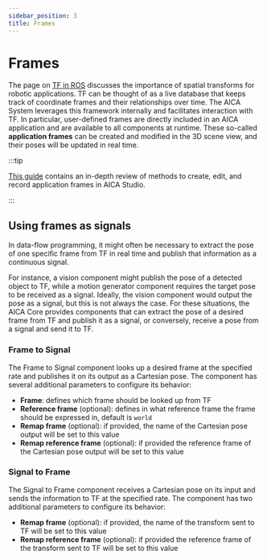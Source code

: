 ```yaml
---
sidebar_position: 3
title: Frames
---
```


# Frames

The page on [TF in ROS](../ros-concepts/tf) discusses the importance of spatial transforms for robotic applications.
TF can be thought of as a live database that keeps track of coordinate frames and their relationships over time. The AICA
System leverages this framework internally and facilitates interaction with TF. In particular, user-defined
frames are directly included in an AICA application and are available to all components at runtime. These so-called
**application frames** can be created and modified in the 3D scene view, and their poses will be updated in real time.

:::tip

[This guide](/core/examples/guides/application-frames) contains an in-depth review of methods to create, edit, and
record application frames in AICA Studio.

:::

## Using frames as signals

In data-flow programming, it might often be necessary to extract the pose of one specific frame from TF in real time and
publish that information as a continuous signal.

For instance, a vision component might publish the pose of a detected object to TF, while a motion generator component
requires the target pose to be received as a signal. Ideally, the vision component would output the pose as a signal,
but this is not always the case. For these situations, the AICA Core provides components that can extract the pose of a
desired frame from TF and publish it as a signal, or conversely, receive a pose from a signal and send it to TF.

### Frame to Signal

The Frame to Signal component looks up a desired frame at the specified rate and publishes it on its output as a
Cartesian pose. The component has several additional parameters to configure its behavior:

- **Frame**: defines which frame should be looked up from TF
- **Reference frame** (optional): defines in what reference frame the frame should be expressed in, default is `world`
- **Remap frame** (optional): if provided, the name of the Cartesian pose output will be set to this value
- **Remap reference frame** (optional): if provided the reference frame of the Cartesian pose output will be set to this
  value

### Signal to Frame

The Signal to Frame component receives a Cartesian pose on its input and sends the information to TF at the specified
rate. The component has two additional parameters to configure its behavior:

- **Remap frame** (optional): if provided, the name of the transform sent to TF will be set to this value
- **Remap reference frame** (optional): if provided the reference frame of the transform sent to TF will be set to this
  value
<!-- 
:::tip

See [this page](../../examples/core-components/signals-tf.md) for examples using these components in AICA Studio.
TODO: link the examples section of the docs

::: -->